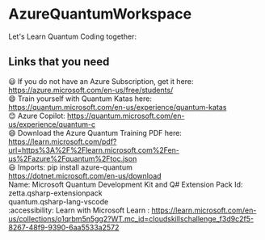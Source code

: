 # AzureQuantumWorkspace
 Let's Learn Quantum Coding together:
## Links that you need 
:smiley:	If you do not have an Azure Subscription, get it here: https://azure.microsoft.com/en-us/free/students/ <br>
:smile:	Train yourself with Quantum Katas here: https://quantum.microsoft.com/en-us/experience/quantum-katas <br>
:blush:	Azure  Copilot: https://quantum.microsoft.com/en-us/experience/quantum-c <br>
😄 Download the Azure Quantum Training PDF here: https://learn.microsoft.com/pdf?url=https%3A%2F%2Flearn.microsoft.com%2Fen-us%2Fazure%2Fquantum%2Ftoc.json <br>
😃 Imports: pip install azure-quantum <br>
            https://dotnet.microsoft.com/en-us/download <br>
            Name: Microsoft Quantum Development Kit and Q# Extension Pack 
            Id: zetta.qsharp-extensionpack <br>
            quantum.qsharp-lang-vscode <br>
:accessibility: Learn with Microsoft Learn : https://learn.microsoft.com/en-us/collections/o1qrbm5n5gg2?WT.mc_id=cloudskillschallenge_f3d9c2f5-8267-48f9-9390-6aa5533a2572 <br>

